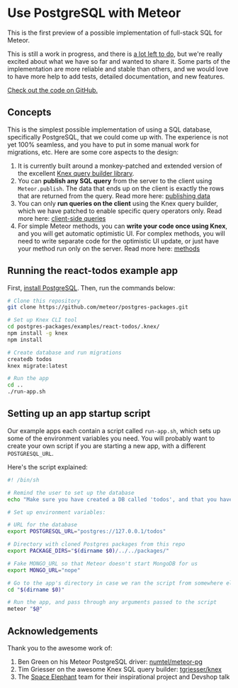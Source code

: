 # Use PostgreSQL with Meteor

This is the first preview of a possible implementation of full-stack SQL for Meteor.

This is still a work in progress, and there is [a lot left to do](contribute.md), but we're really excited about what we have so far and wanted to share it. Some parts of the implementation are more reliable and stable than others, and we would love to have more help to add tests, detailed documentation, and new features.

[Check out the code on GitHub.](https://github.com/meteor/postgres-packages)

## Concepts

This is the simplest possible implementation of using a SQL database, specifically PostgreSQL, that we could come up with. The experience is not yet 100% seamless, and you have to put in some manual work for migrations, etc. Here are some core aspects to the design:

1. It is currently built around a monkey-patched and extended version of the excellent [Knex query builder library](http://knexjs.org/).
1. You can **publish any SQL query** from the server to the client using `Meteor.publish`. The data that ends up on the client is exactly the rows that are returned from the query. Read more here: [publishing data](publish.md)
1. You can only **run queries on the client** using the Knex query builder, which we have patched to enable specific query operators only. Read more here: [client-side queries](client.md)
1. For simple Meteor methods, you can **write your code once using Knex**, and you will get automatic optimistic UI. For complex methods, you will need to write separate code for the optimistic UI update, or just have your method run only on the server. Read more here: [methods](methods.md)

## Running the react-todos example app

First, [install PostgreSQL](migrations.md#installing-and-running-postgresql). Then, run the commands below:

```bash
# Clone this repository
git clone https://github.com/meteor/postgres-packages.git

# Set up Knex CLI tool
cd postgres-packages/examples/react-todos/.knex/
npm install -g knex
npm install

# Create database and run migrations
createdb todos
knex migrate:latest

# Run the app
cd ..
./run-app.sh
```

## Setting up an app startup script

Our example apps each contain a script called `run-app.sh`, which sets up some of the environment variables you need. You will probably want to create your own script if you are starting a new app, with a different `POSTGRESQL_URL`.

Here's the script explained:

```bash
#! /bin/sh

# Remind the user to set up the database
echo "Make sure you have created a DB called 'todos', and that you have run the migrations in .knex/"

# Set up environment variables:

# URL for the database
export POSTGRESQL_URL="postgres://127.0.0.1/todos"

# Directory with cloned Postgres packages from this repo
export PACKAGE_DIRS="$(dirname $0)/../../packages/"

# Fake MONGO_URL so that Meteor doesn't start MongoDB for us
export MONGO_URL="nope"

# Go to the app's directory in case we ran the script from somewhere else
cd "$(dirname $0)"

# Run the app, and pass through any arguments passed to the script
meteor "$@"
```

## Acknowledgements

Thank you to the awesome work of:

1. Ben Green on his Meteor PostgreSQL driver: [numtel/meteor-pg](https://github.com/numtel/meteor-pg)
2. Tim Griesser on the awesome Knex SQL query builder: [tgriesser/knex](https://github.com/tgriesser/knex)
3. The [Space Elephant](http://www.meteorpostgres.com/) team for their inspirational project and Devshop talk

